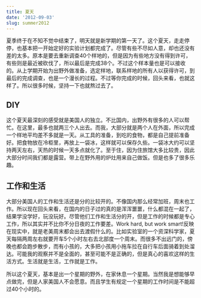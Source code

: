 ```yaml
---
title: 夏天
date: '2012-09-03'
slug: summer2012
---
```

夏季终于在不知不觉中结束了，明天就是新学期的第一天了。这个夏天，走走停停，也基本把一开始定好的实验计划都完成了。尽管有些不尽如人意，却也还没有差的太多。原本是要去重新调查40个样地的，但是因为有些地方没有得到许可，有些则是最近被砍伐了，所以最后是完成38个。不过这个样本量也是可以接收的。从上学期开始为出野外做准备，选定样地，联系样地的所有人以获得许可，到最后的完成调查，也是一个漫长的过程。不过等你完成的时候，回头来看，也就这样了。所以很多时候，坚持一下也就熬过去了。
<h2>DIY</h2>
这个夏天最深刻的感受就是美国人的独立。不比国内，出野外有很多的人可以帮忙。在这里，最多也就两三个人出去。而我，大部分就是两个人在外面，所以完成一个样地平均差不多就是一天。从工具的准备，到吃的食物，都是自己提前准备好。把食物放在冷柜里，再放上一袋冰，这样就可以保存久些。一袋冰大约可以坚持两天左右，天热的时候一天多点就化了。至于住，因为住旅馆大多比较贵，因此大部分时间我们都是露营。带上在野外用的炉灶用来自己做饭。但是也多了很多乐趣。


<h2>工作和生活</h2>
大部分美国人的工作和生活还是分的比较开的。不像国内那么经常加班，周末也工作。所以现在回头来看，在国内的日子过的真的是浑浑噩噩，什么都混在一起了，结果学没学好，玩没玩好。尽管他们工作和生活分的开，但是工作的时候都是专心工作，所以其实并不比你不分日夜的工作要差。Work hard, but work smart!反映在现实中，就是老美周末都会出去渡假什么的。比如实验室的一个资深科学家，夏天每隔两周左右就要开车5个小时左右去北部度一个周末。而很多不出远门的，傍晚也都会跑步散步，而有小孩的，大多把小孩用小拖车拉在自行车后面骑着到处溜达。可能我的观察并不是全面的，甚至可能不是正确的，但是真心的喜欢这样的生活方式。生活就是生活，工作就是工作。

所以这个夏天，基本是出一个星期的野外，在家休息一个星期。当然我是想能够早点做完，但是人家美国人不会愿意。而且学生有规定一个星期的工作时间是不能超过40个小时的。
